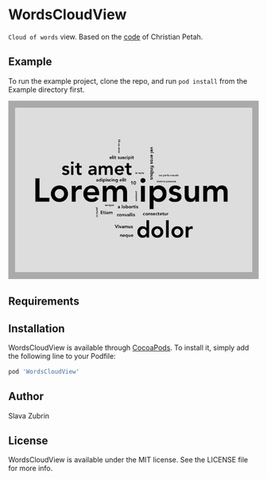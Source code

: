 # WordsCloudView

`Cloud of words` view. Based on the [code](https://github.com/PetahChristian/LionAndLamb) of Christian Petah.

## Example

To run the example project, clone the repo, and run `pod install` from the Example directory first.

![Screenshot](https://github.com/svyatoslav-zubrin/WordsCloudView/blob/fada05553b19fe10cf0b82a86a6ab0385a695385/Screenshots/words_cloud.png)

## Requirements

## Installation

WordsCloudView is available through [CocoaPods](https://cocoapods.org). To install
it, simply add the following line to your Podfile:

```ruby
pod 'WordsCloudView'
```

## Author

Slava Zubrin

## License

WordsCloudView is available under the MIT license. See the LICENSE file for more info.
